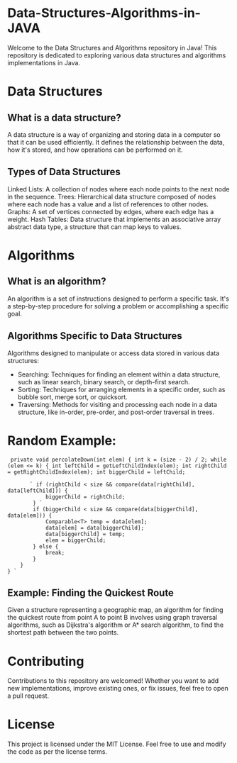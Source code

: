 # Data-Structures-Algorithms-in-JAVA

Welcome to the Data Structures and Algorithms repository in Java! This repository is dedicated to exploring various data structures and algorithms implementations in Java.

# Data Structures
## What is a data structure?
A data structure is a way of organizing and storing data in a computer so that it can be used efficiently. It defines the relationship between the data, how it's stored, and how operations can be performed on it.

## Types of Data Structures
Linked Lists: A collection of nodes where each node points to the next node in the sequence.
Trees: Hierarchical data structure composed of nodes where each node has a value and a list of references to other nodes.
Graphs: A set of vertices connected by edges, where each edge has a weight.
Hash Tables: Data structure that implements an associative array abstract data type, a structure that can map keys to values.

# Algorithms
## What is an algorithm?
An algorithm is a set of instructions designed to perform a specific task. It's a step-by-step procedure for solving a problem or accomplishing a specific goal.

## Algorithms Specific to Data Structures
Algorithms designed to manipulate or access data stored in various data structures:

  - Searching: Techniques for finding an element within a data structure, such as linear search, binary search, or depth-first search.
  - Sorting: Techniques for arranging elements in a specific order, such as bubble sort, merge sort, or quicksort.
  - Traversing: Methods for visiting and processing each node in a data structure, like in-order, pre-order, and post-order traversal in trees.

# Random Example:

`  private void percolateDown(int elem) {
        int k = (size - 2) / 2;
        while (elem <= k) {
            int leftChild = getLeftChildIndex(elem);
            int rightChild = getRightChildIndex(elem);
            int biggerChild = leftChild; `
    
           ` if (rightChild < size && compare(data[rightChild], data[leftChild])) {
                biggerChild = rightChild;
            } `
            if (biggerChild < size && compare(data[biggerChild], data[elem])) {
                Comparable<T> temp = data[elem];
                data[elem] = data[biggerChild];
                data[biggerChild] = temp; 
                elem = biggerChild;
            } else {
                break;
            }
        }
    } `

## Example: Finding the Quickest Route
Given a structure representing a geographic map, an algorithm for finding the quickest route from point A to point B involves using graph traversal algorithms, such as Dijkstra's algorithm or A* search algorithm, to find the shortest path between the two points.

# Contributing
Contributions to this repository are welcomed! Whether you want to add new implementations, improve existing ones, or fix issues, feel free to open a pull request.

# License
This project is licensed under the MIT License. Feel free to use and modify the code as per the license terms.
